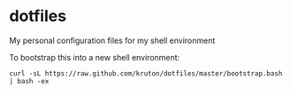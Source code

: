 dotfiles
========

My personal configuration files for my shell environment

To bootstrap this into a new shell environment:

    curl -sL https://raw.github.com/kruton/dotfiles/master/bootstrap.bash | bash -ex
